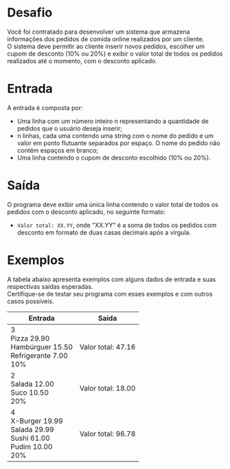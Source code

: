 # Desafio
Você foi contratado para desenvolver um sistema que armazena informações dos pedidos de comida online realizados por um cliente.  
O sistema deve permitir ao cliente inserir novos pedidos, escolher um cupom de desconto (10% ou 20%) e exibir o valor total de todos os pedidos realizados até o momento, com o desconto aplicado.

# Entrada
A entrada é composta por:

* Uma linha com um número inteiro n representando a quantidade de pedidos que o usuário deseja inserir;
* n linhas, cada uma contendo uma string com o nome do pedido e um valor em ponto flutuante separados por espaço. O nome do pedido não contém espaços em branco;
* Uma linha contendo o cupom de desconto escolhido (10% ou 20%).

# Saída
O programa deve exibir uma única linha contendo o valor total de todos os pedidos com o desconto aplicado, no seguinte formato:

* `Valor total: XX.YY`, onde "XX.YY" é a soma de todos os pedidos com desconto em formato de duas casas decimais após a vírgula.

# Exemplos
A tabela abaixo apresenta exemplos com alguns dados de entrada e suas respectivas saídas esperadas.  
Certifique-se de testar seu programa com esses exemplos e com outros casos possíveis.

| Entrada	| Saída |
| - | - |
| 3<br/> Pizza 29.90<br/> Hambúrguer 15.50<br/> Refrigerante 7.00<br/> 10%	| Valor total: 47.16 |
| 2<br/> Salada 12.00<br/> Suco 10.50<br/> 20% | Valor total: 18.00 |
| 4<br/> X-Burger 19.99<br/> Salada 29.99<br/> Sushi 61.00<br/> Pudim 10.00<br/> 20% |	Valor total: 96.78 |
